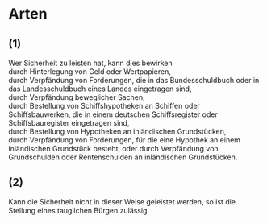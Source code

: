 # Arten



## (1)

 Wer Sicherheit zu leisten hat, kann dies bewirken   
durch Hinterlegung von Geld oder Wertpapieren,   
durch Verpfändung von Forderungen, die in das Bundesschuldbuch oder in das Landesschuldbuch eines Landes eingetragen sind,   
durch Verpfändung beweglicher Sachen,   
durch Bestellung von Schiffshypotheken an Schiffen oder Schiffsbauwerken, die in einem deutschen Schiffsregister oder Schiffsbauregister eingetragen sind,   
durch Bestellung von Hypotheken an inländischen Grundstücken,   
durch Verpfändung von Forderungen, für die eine Hypothek an einem inländischen Grundstück besteht, oder durch Verpfändung von Grundschulden oder Rentenschulden an inländischen Grundstücken.

## (2)

 Kann die Sicherheit nicht in dieser Weise geleistet werden, so ist die Stellung eines tauglichen Bürgen zulässig. 


